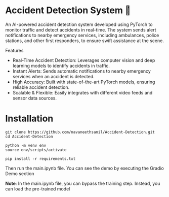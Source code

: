 # Accident Detection System 🚨

An AI-powered accident detection system developed using PyTorch to monitor traffic and detect accidents in real-time. The system sends alert notifications to nearby emergency services, including ambulances, police stations, and other first responders, to ensure swift assistance at the scene.

Features
* Real-Time Accident Detection: Leverages computer vision and deep learning models to identify accidents in traffic.
* Instant Alerts: Sends automatic notifications to nearby emergency services when an accident is detected.
* High Accuracy: Built with state-of-the-art PyTorch models, ensuring reliable accident detection.
* Scalable & Flexible: Easily integrates with different video feeds and sensor data sources.


# Installation
```
git clone https://github.com/navaneethsanil/Accident-Detection.git
cd Accident-Detection

python -m venv env
source env/scripts/activate

pip install -r requirements.txt
```

Then run the main.ipynb file. You can see the demo by executing the Gradio Demo section

**Note**: In the main.ipynb file, you can bypass the training step. Instead, you can load the pre-trained model
